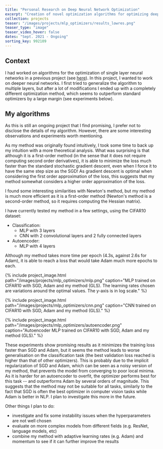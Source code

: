 ```yaml
---
title: "Personal Research on Deep Neural Network Optimization"
excerpt: "Creation of novel optimization algorithms for optimizing deep neural networks."
collection: projects
teaser: "/images/projects/mlp_optimizers/results_lowres.png"
teaser_type: "image"
teaser_video_hover: false
dates: "Sept. 2021 - Ongoing"
sorting_key: 992109
---
```


## Context

I had worked on algorithms for the optimization of single layer neural networks in a previous project (see [here](/projects/nonlinear-least-squares/)). In this project, I wanted to work on deeper neural networks. I first tried to generalize the algorithm to multiple layers, but after a lot of modifications I ended up with a completely different optimization method, which seems to outperform standard optimizers by a large margin (see experiments below).

## My algorithms

As this is still an ongoing project that I find promising, I prefer not to disclose the details of my algorithm. However, there are some interesting observations and experiments worth mentioning.

As my method was originally found intuitively, I took some time to back up my intuition with a more theoretical analysis. What was surprising is that although it is a first-order method (in the sense that it does not require computing second order derivatives), it is able to minimize the loss much faster than the standard stochastic gradient descent, even when I force it to have the same step size as the SGD! As gradient descent is optimal when considering the first order approximation of the loss, this suggests that my method somewhat considers a higher order approximation of the loss.

I found some interesting similarities with Newton's method, but my method is much more efficient as it is a first-order method (Newton's method is a second-order method, so it requires computing the Hessian matrix).

I have currently tested my method in a few settings, using the CIFAR10 dataset:
- Classification:
  - MLP with 3 layers
  - CNN with 2 convolutional layers and 2 fully connected layers
- Autoencoder:
  - MLP with 4 layers

Although my method takes more time per epoch (4.3s, against 2.6s for Adam), it is able to reach a loss that would take Adam much more epochs to each.

{% include project_image.html
path="/images/projects/mlp_optimizers/mlp.png"
caption="MLP trained on CIFAR10 with SGD, Adam and my method (GLS). The learning rates chosen are variations around the optimal values. The y-axis is in log scale."
%}

{% include project_image.html
path="/images/projects/mlp_optimizers/cnn.png"
caption="CNN trained on CIFAR10 with SGD, Adam and my method (GLS)."
%}

{% include project_image.html
path="/images/projects/mlp_optimizers/autoencoder.png"
caption="Autoencoder MLP trained on CIFAR10 with SGD, Adam and my method (GLS)."
%}

These experiments show promising results as it minimizes the training loss faster than SGD and Adam, but it seems the method leads to worse generalisation on the classification task (the best validation loss reached is higher than that of other optimizers). This is probably due to the implicit regularization of SGD and Adam, which can be seen as a noisy version of my method, that prevents the model from converging to poor local minima. As it is harder for an autoencoder to overfit, the optimizer performs best for this task -- and outperforms Adam by several orders of magnitude. This suggests that the method may not be suitable for all tasks, similarly to the fact that SGD is often the best optimizer in computer vision tasks while Adam is better in NLP. I plan to investigate this more in the future.

Other things I plan to do:
- investigate and fix some instability issues when the hyperparameters are not well chosen
- evaluate on more complex models from different fields (e.g. ResNet, language models, etc)
- combine my method with adaptive learning rates (e.g. Adam) and momentum to see if it can further improve the results
